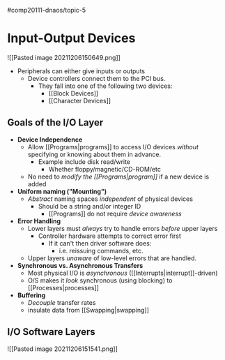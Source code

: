 #comp20111-dnaos/topic-5
# Input-Output Devices

![[Pasted image 20211206150649.png]]

- Peripherals can either give inputs or outputs
	- Device controllers connect them to the PCI bus.
		- They fall into one of the following two devices:
			- [[Block Devices]]
			- [[Character Devices]]

## Goals of the I/O Layer

- **Device Independence**
	- Allow [[Programs|programs]] to access I/O devices *without* specifying or knowing about them in advance.
		- Example include disk read/write
			- Whether floppy/magnetic/CD-ROM/etc
	- No need to *modify the [[Programs|program]]* if a new device is added
- **Uniform naming ("Mounting")**
	- *Abstract* naming spaces *independent* of physical devices
		- Should be a string and/or integer ID
			- [[Programs]] do not require *device awareness*
- **Error Handling**
	- Lower layers must *always* try to handle errors *before* upper layers
		- Controller hardware attempts to correct error first
			- If it can't then driver software does:
				- i.e. reissuing commands, etc.
	- Upper layers *unaware* of low-level errors that are handled.
- **Synchronous vs. Asynchronous Transfers**
	- Most physical I/O is *asynchronous* ([[Interrupts|interrupt]]-driven)
	- O/S makes it *look* synchronous (using blocking) to [[Processes|processes]]
- **Buffering**
	- *Decouple* transfer rates
	- insulate data from [[Swapping|swapping]]

## I/O Software Layers

![[Pasted image 20211206151541.png]]

